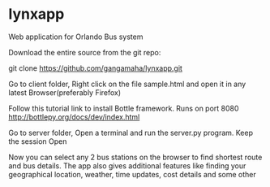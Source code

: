 # lynxapp
Web application for Orlando Bus system

Download the entire source from the git repo:

git clone https://github.com/gangamaha/lynxapp.git

Go to client folder, Right click on the file sample.html and open it in any latest Browser(preferably Firefox)

Follow this tutorial link to install Bottle framework. Runs on port 8080
http://bottlepy.org/docs/dev/index.html

Go to server folder, Open a terminal and run the server.py program. Keep the session Open

Now you can select any 2 bus stations on the browser to find shortest route and bus details. The app also gives additional features like finding your geographical location, weather, time updates, cost details and some other
